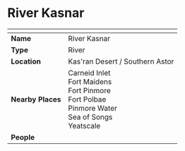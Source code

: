 # River Kasnar

| []() | |
| --- | --- |
| **Name** | River Kasnar |
| **Type** | River |
| **Location** | Kas'ran Desert / Southern Astor |
| **Nearby Places** | Carneid Inlet<br />Fort Maidens<br />Fort Pinmore<br />Fort Polbae<br />Pinmore Water<br />Sea of Songs<br />Yeatscale |
| **People** | |
